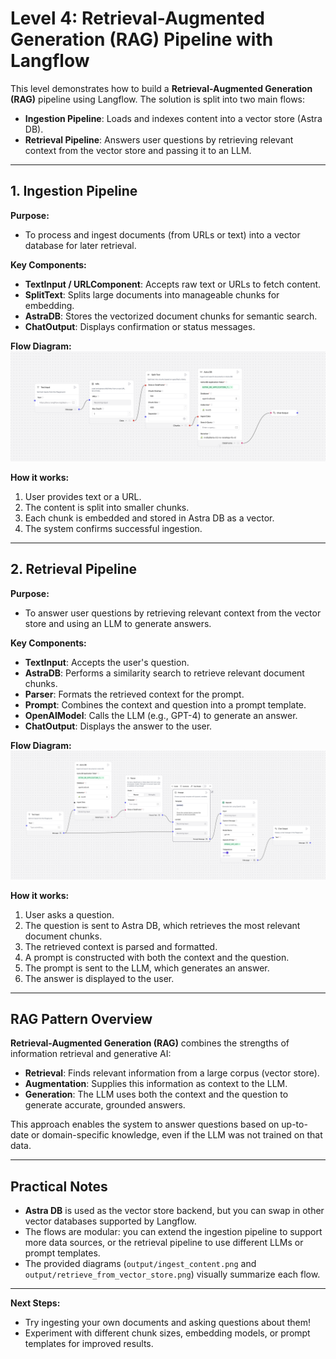 # Level 4: Retrieval-Augmented Generation (RAG) Pipeline with Langflow

This level demonstrates how to build a **Retrieval-Augmented Generation (RAG)** pipeline using Langflow. The solution is split into two main flows:

- **Ingestion Pipeline**: Loads and indexes content into a vector store (Astra DB).
- **Retrieval Pipeline**: Answers user questions by retrieving relevant context from the vector store and passing it to an LLM.

---

## 1. Ingestion Pipeline

**Purpose:**
- To process and ingest documents (from URLs or text) into a vector database for later retrieval.

**Key Components:**
- **TextInput / URLComponent**: Accepts raw text or URLs to fetch content.
- **SplitText**: Splits large documents into manageable chunks for embedding.
- **AstraDB**: Stores the vectorized document chunks for semantic search.
- **ChatOutput**: Displays confirmation or status messages.

**Flow Diagram:**
![Ingestion Pipeline](output/ingest_content.png)

**How it works:**
1. User provides text or a URL.
2. The content is split into smaller chunks.
3. Each chunk is embedded and stored in Astra DB as a vector.
4. The system confirms successful ingestion.

---

## 2. Retrieval Pipeline

**Purpose:**
- To answer user questions by retrieving relevant context from the vector store and using an LLM to generate answers.

**Key Components:**
- **TextInput**: Accepts the user's question.
- **AstraDB**: Performs a similarity search to retrieve relevant document chunks.
- **Parser**: Formats the retrieved context for the prompt.
- **Prompt**: Combines the context and question into a prompt template.
- **OpenAIModel**: Calls the LLM (e.g., GPT-4) to generate an answer.
- **ChatOutput**: Displays the answer to the user.

**Flow Diagram:**
![Retrieval Pipeline](output/retrieve_from_vector_store.png)

**How it works:**
1. User asks a question.
2. The question is sent to Astra DB, which retrieves the most relevant document chunks.
3. The retrieved context is parsed and formatted.
4. A prompt is constructed with both the context and the question.
5. The prompt is sent to the LLM, which generates an answer.
6. The answer is displayed to the user.

---

## RAG Pattern Overview

**Retrieval-Augmented Generation (RAG)** combines the strengths of information retrieval and generative AI:
- **Retrieval**: Finds relevant information from a large corpus (vector store).
- **Augmentation**: Supplies this information as context to the LLM.
- **Generation**: The LLM uses both the context and the question to generate accurate, grounded answers.

This approach enables the system to answer questions based on up-to-date or domain-specific knowledge, even if the LLM was not trained on that data.

---

## Practical Notes
- **Astra DB** is used as the vector store backend, but you can swap in other vector databases supported by Langflow.
- The flows are modular: you can extend the ingestion pipeline to support more data sources, or the retrieval pipeline to use different LLMs or prompt templates.
- The provided diagrams (`output/ingest_content.png` and `output/retrieve_from_vector_store.png`) visually summarize each flow.

---

**Next Steps:**
- Try ingesting your own documents and asking questions about them!
- Experiment with different chunk sizes, embedding models, or prompt templates for improved results.
